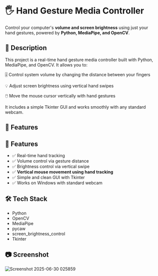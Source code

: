 # 🖐️ Hand Gesture Media Controller

Control your computer's **volume and screen brightness** using just your hand gestures, powered by **Python, MediaPipe, and OpenCV**.

## 📌 Description


This project is a real-time hand gesture media controller built with Python, MediaPipe, and OpenCV. It allows you to:

🎚️ Control system volume by changing the distance between your fingers

💡 Adjust screen brightness using vertical hand swipes

🖱️ Move the mouse cursor vertically with hand gestures

It includes a simple Tkinter GUI and works smoothly with any standard webcam.



## 🎯 Features

## 🎯 Features

- ✅ Real-time hand tracking
- ✅ Volume control via gesture distance
- ✅ Brightness control via vertical swipe
- ✅ **Vertical mouse movement using hand tracking**
- ✅ Simple and clean GUI with Tkinter
- ✅ Works on Windows with standard webcam

## 🛠️ Tech Stack

- Python
- OpenCV
- MediaPipe
- pycaw
- screen_brightness_control
- Tkinter

## 📷 Screenshot
![Screenshot 2025-06-30 025859](https://github.com/user-attachments/assets/29c27597-3cf0-4a76-a7e1-af750de4eff9)
